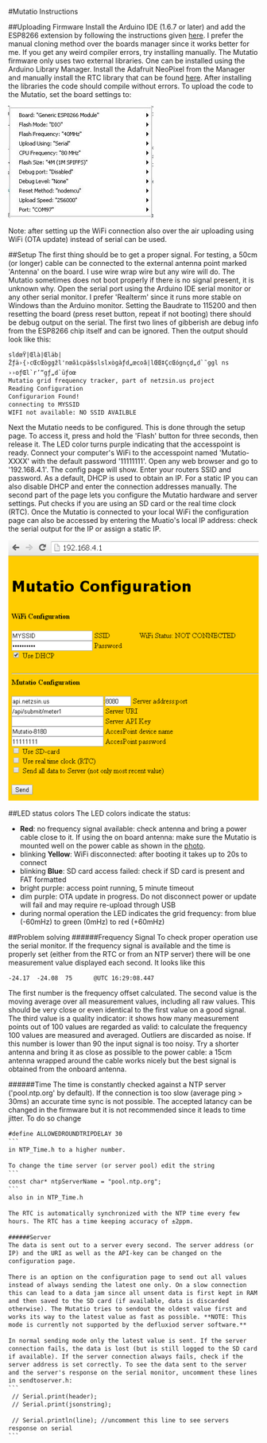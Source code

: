 #Mutatio Instructions

##Uploading Firmware
Install the Arduino IDE (1.6.7 or later) and add the ESP8266 extension by following the instructions given [here](https://github.com/esp8266/Arduino). I prefer the manual cloning method over the boards manager since it works better for me. If you get any weird compiler errors, try installing manually.
The Mutatio firmware only uses two external libraries. One can be installed using the Arduino Library Manager. Install the Adafruit NeoPixel from the Manager and manually install the RTC library that can be found [here](https://github.com/Makuna/Rtc).
After installing the libraries the code should compile without errors.
To upload the code to the Mutatio, set the board settings to:

![settings](/Hardware/Mutatio/Pictures/uploadsettings.jpg)

Note: after setting up the WiFi connection also over the air uploading using WiFi (OTA update) instead of serial can be used.

##Setup
The first thing should be to get a proper signal. For testing, a 50cm (or longer) cable can be connected to the external antenna point marked 'Antenna' on the board. I use wire wrap wire but any wire will do. The Mutatio sometimes does not boot properly if there is no signal present, it is unknown why.
Open the serial port using the Arduino IDE serial monitor or any other serial monitor. I prefer 'Realterm' since it runs more stable on Windows than the Arduino monitor. Setting the Baudrate to 115200 and then resetting the board (press reset button, repeat if not booting) there should be debug output on the serial. The first two lines of gibberish are debug info from the ESP8266 chip itself and can be ignored.
Then the output should look like this:
```
sldœŸ|Œlà|Œläb|Žƒä›{›cŒcŒòggžl'nœãìcpä$slslxògàƒd„œcoâ|lŒŒ‡ÇcŒógnçd„d`˜ggl ns
››oƒŒl`r’“gƒ„d`üƒoœ                                                             
Mutatio grid frequency tracker, part of netzsin.us project                      
Reading Configuration                                                           
Configurarion Found!                                                            
connecting to MYSSID                                                            
WIFI not available: NO SSID AVAILBLE  
```
Next the Mutatio needs to be configured. This is done through the setup page. To access it, press and hold the 'Flash' button for three seconds, then release it. The LED color turns purple indicating that the accesspoint is ready. Connect your computer's WiFi to the accesspoint named 'Mutatio-XXXX' with the default password '11111111'. Open any web browser and go to '192.168.4.1'. The config page will show. Enter your routers SSID and password. As a default, DHCP is used to obtain an IP. For a static IP you can also disable DHCP and enter the connection addresses manually.
The second part of the page lets you configure the Mutatio hardware and server settings. Put checks if you are using an SD card or the real time clock (RTC).
Once the Mutatio is connected to your local WiFi the configuration page can also be accessed by entering the Muatio's local IP address: check the serial output for the IP or assign a static IP.

![settings](/Hardware/Mutatio/Pictures/configpage.PNG)

##LED status colors
The LED colors indicate the status:
- **Red**: no frequency signal available: check antenna and bring a power cable close to it. If using the on board antenna: make sure the Mutatio is mounted well on the power cable as shown in the [photo](Hardware/Mutatio/Pictures/Mutatio_REV1_finished_backview.jpg).
- blinking **Yellow**: WiFi disconnected: after booting it takes up to 20s to connect
- blinking **Blue**: SD card access failed: check if SD card is present and FAT formatted 
- bright purple: access point running, 5 minute timeout 
- dim purple: OTA update in progress. Do not disconnect power or update will fail and may require re-upload through USB
- during normal operation the LED indicates the grid frequency: from blue (-60mHz) to green (0mHz) to red (+60mHz)

##Problem solving
######Frequency Signal
To check proper operation use the serial monitor. If the frequency signal is available and the time is properly set (either from the RTC or from an NTP server) there will be one measurement value displayed each second. It looks like this
```
-24.17  -24.08  75      @UTC 16:29:08.447  
```
The first number is the frequency offset calculated. The second value is the moving average over all measurement values, including all raw values. This should be very close or even identical to the first value on a good signal. The third value is a quality indicator: it shows how many measurement points out of 100 values are regarded as valid: to calculate the frequency 100 values are measured and averaged. Outliers are discarded as noise. If this number is lower than 90 the input signal is too noisy. Try a shorter antenna and bring it as close as possible to the power cable: a 15cm antenna wrapped around the cable works nicely but the best signal is obtained from the onboard antenna.

######Time
The time is constantly checked against a NTP server ('pool.ntp.org' by default). If the connection is too slow (average ping > 30ms) an accurate time sync is not possible. The accepted latancy can be changed in the firmware but it is not recommended since it leads to time jitter. To do so change 
````
#define ALLOWEDROUNDTRIPDELAY 30
```
in NTP_Time.h to a higher number.

To change the time server (or server pool) edit the string 
```
const char* ntpServerName = "pool.ntp.org";
```
also in in NTP_Time.h

The RTC is automatically synchronized with the NTP time every few hours. The RTC has a time keeping accuracy of ±2ppm.

######Server 
The data is sent out to a server every second. The server address (or IP) and the URI as well as the API-key can be changed on the configuration page.

There is an option on the configuration page to send out all values instead of always sending the latest one only. On a slow connection this can lead to a data jam since all unsent data is first kept in RAM and then saved to the SD card (if available, data is discarded otherwise). The Mutatio tries to sendout the oldest value first and works its way to the latest value as fast as possible. **NOTE: This mode is currently not supported by the defluxiod server software.**

In normal sending mode only the latest value is sent. If the server connection fails, the data is lost (but is still logged to the SD card if available). If the server connection always fails, check if the server address is set correctly. To see the data sent to the server and the server's response on the serial monitor, uncomment these lines in sendtoserver.h:
```
 // Serial.print(header);
 // Serial.print(jsonstring);
 
 // Serial.println(line); //uncomment this line to see servers response on serial
```
